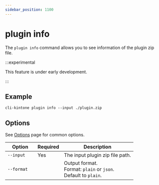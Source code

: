 ```yaml
---
sidebar_position: 1100
---
```


# plugin info

The `plugin info` command allows you to see information of the plugin zip file.

:::experimental

This feature is under early development.

:::

## Example

```shell
cli-kintone plugin info --input ./plugin.zip
```

## Options

See [Options](/guide/options) page for common options.

| Option       | Required | Description                                                           |
| ------------ | -------- | --------------------------------------------------------------------- |
| `--input`    | Yes      | The input plugin zip file path.                                       |
| `--format  ` |          | Output format.<br/>Format: `plain` or `json`.<br/>Default to `plain`. |

